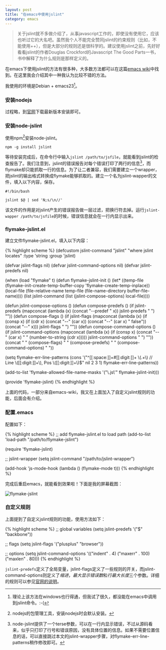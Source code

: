 ```yaml
---
layout: post
title: "在emacs中使用jslint"
category: emacs
---
```


> 关于jslint就不多做介绍了，从事javascript工作的，即使没有使用它，应该也听过它的大名吧。虽然我个人不能完全赞同jslint的约束规则（比如，不能使用++），但是大部分的规则还是很科学的。建议使用jslint之前，先好好看看jslint的作者Douglas Crockford的Javascript The Good Parts一书，书中解释了为什么规则是那样定义的。

在emacs下使用jslint的方法有很多种，大多数方法都可以在这篇[emacs wiki](http://emacswiki.org/emacs/FlymakeJavaScript)中找到。在这里我会介绍其中一种我认为比较不错的方法。

我使用的环境是Debian + emacs23[^for-windows]。

### 安装nodejs

过程略，到[官网](http://nodejs.org/)下载最新版本安装即可。

### 安装node-jslint

使用npm[^npm]安装node-jslint。

    npm -g install jslint

等待安装完成后，在命令行中输入`jslint /path/to/jsfile`，就能看到jslint的检查报告了。我们注意到，jslint的错误报告对每个错误打印了两行的信息[^jslint-error-msg]，而flymake却只能抓取一行的信息。为了让二者兼容，我们需要建立一个wrapper，把jslint的输出格式转换成flymake能够抓取的。建立一个名为jslint-wapper的文件，填入以下内容，保存。

    #!/bin/bash

    jslint $@ | sed 'N;s/\n//'

该文件的作用是对jslint产生的错误报告做一层过滤，把换行符去掉。运行`jslint-wapper /path/to/jsfile`的时候，错误信息就会在一行内显示出来。

### flymake-jslint.el

建立文件flymake-jslint.el，填入以下内容：

{% highlight scheme %}
(defcustom jslint-command "jslint"
  "where jslint locates"
  :type 'string
  :group 'jslint)

(defvar jslint-flags nil)
(defvar jslint-command-options nil)
(defvar jslint-predefs nil)

(when (load "flymake" t)
  (defun flymake-jslint-init ()
    (let* ((temp-file (flymake-init-create-temp-buffer-copy
		       'flymake-create-temp-inplace))
           (local-file (file-relative-name
                        temp-file
                        (file-name-directory buffer-file-name))))
      (list jslint-command (list (jslint-compose-options)
                                 local-file))))

  (defun jslint-compose-options ()
    (defun compose-predefs ()
      (if jslint-predefs
          (mapconcat
           (lambda (x)
             (concat "--predef " x))
           jslint-predefs " ")
        ""))
    (defun compose-flags ()
      (if jslint-flags
          (mapconcat
           (lambda (x)
             (if (consp x)
                 (if (cdr x)
                     (concat "--" (car x))
                   (concat "--" (car x) " false"))
               (concat "--" x)))
           jslint-flags " ")
        ""))
    (defun compose-command-options ()
      (if jslint-command-options
          (mapconcat
           (lambda (x)
             (if (consp x)
                 (concat "--" (car x) " "
                         (number-to-string (cdr x)))))
           jslint-command-options " ")
        ""))
    (concat " " (compose-flags) " "
            (compose-predefs) " "
            (compose-command-options) " "))

  (setq flymake-err-line-patterns
        (cons '("^[[:space:]]+#[[:digit:]]+ \\(.+\\) // Line \\([[:digit:]]+\\), Pos \\([[:digit:]]+\\)$" nil 2 3 1)
              flymake-err-line-patterns))

  (add-to-list 'flymake-allowed-file-name-masks
               '("\\.js\\'" flymake-jslint-init)))

(provide 'flymake-jslint)
{% endhighlight %}

上面的代码，一部分来自emacs-wiki，我又在上面加入了自定义jslint规则的功能，后面会有介绍。

### 配置.emacs

配置如下：

{% highlight scheme %}
;; add flymake-jslint.el to load path
(add-to-list 'load-path "/path/to/flymake-jslint")

(require 'flymake-jslint)

;; jslint-wrapper
(setq jslint-command "/path/to/jslint-wrapper")

(add-hook 'js-mode-hook
	  (lambda () (flymake-mode t)))
{% endhighlight %}

完成后重启emacs，就能看到效果啦！下面是我的屏幕截图：

![flymake-jslint](/imgs/2012-08-20-flymake-jslint.png)

### 自定义规则

上面提到了自定义jslint规则的功能，使用方法如下：

{% highlight scheme %}
;; global variables
(setq jslint-predefs '("$" "backbone"))

;; flags
(setq jslint-flags '("plusplus" "browser"))

;; options
(setq jslint-command-options
      '(("indent" . 4)
        ("maxerr" . 100)
        ("maxlen" . 80)))
{% endhighlight %}

`jslint-predefs`定义了全局变量，jslint-flags定义了一些规则的开关，而jslint-command-options则定义了*缩进*，*最大显示错误数*和*行最大长度*三个参数。详细的规则可以参见[官网的说明](http://www.jslint.com/lint.html)。

[^jslint-error-msg]: node-jslint提供了一个terse参数，可以在一行内显示错误，不过从源码看来，似乎只打印了行号和错误原因，没有具体位置的信息。如果不需要位置信息的话，可以直接跳过本文的jslint-wrapper步骤，对flymake-err-line-patterns稍作修改即可。

[^npm]: nodejs的包管理工具，安装nodejs时会默认安装。

[^for-windows]: 理论上该方法在windows也行得通，但我试了很久，都没能在emacs中调用到jslint命令。:-(
